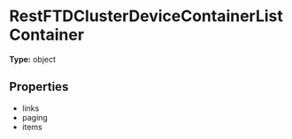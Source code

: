# RestFTDClusterDeviceContainerListContainer


**Type:** object

## Properties
* links
* paging
* items
